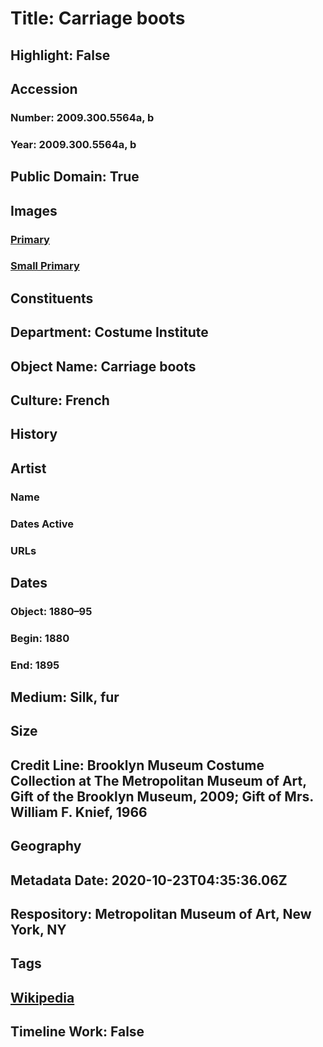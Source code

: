 # Title: Carriage boots
## Highlight: False
## Accession
### Number: 2009.300.5564a, b
### Year: 2009.300.5564a, b
## Public Domain: True
## Images
### [Primary](https://images.metmuseum.org/CRDImages/ci/original/66.240.14a-b_CP2.jpg)
### [Small Primary](https://images.metmuseum.org/CRDImages/ci/web-large/66.240.14a-b_CP2.jpg)
## Constituents
## Department: Costume Institute
## Object Name: Carriage boots
## Culture: French
## History
## Artist
### Name
### Dates Active
### URLs
## Dates
### Object: 1880–95
### Begin: 1880
### End: 1895
## Medium: Silk, fur
## Size
## Credit Line: Brooklyn Museum Costume Collection at The Metropolitan Museum of Art, Gift of the Brooklyn Museum, 2009; Gift of Mrs. William F. Knief, 1966
## Geography
## Metadata Date: 2020-10-23T04:35:36.06Z
## Respository: Metropolitan Museum of Art, New York, NY
## Tags
## [Wikipedia](https://www.wikidata.org/wiki/Q100706537)
## Timeline Work: False